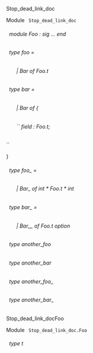 Stop_dead_link_doc

 Module `` Stop_dead_link_doc`` 
<a id="module-Foo"></a>
###### &nbsp; module Foo : sig ... end



<a id="type-foo"></a>
###### &nbsp; type foo = 

<a id="type-foo.Bar"></a>
###### &nbsp; &nbsp; &nbsp; &nbsp;| Bar of Foo.t

  





<a id="type-bar"></a>
###### &nbsp; type bar = 

<a id="type-bar.Bar"></a>
###### &nbsp; &nbsp; &nbsp; &nbsp;| Bar of {

<a id="type-bar.field"></a>
###### &nbsp; &nbsp; &nbsp; &nbsp;`` field : Foo.t;
`` 

  

}

  





<a id="type-foo_"></a>
###### &nbsp; type foo_ = 

<a id="type-foo_.Bar_"></a>
###### &nbsp; &nbsp; &nbsp; &nbsp;| Bar_ of int * Foo.t * int

  





<a id="type-bar_"></a>
###### &nbsp; type bar_ = 

<a id="type-bar_.Bar__"></a>
###### &nbsp; &nbsp; &nbsp; &nbsp;| Bar__ of Foo.t option

  





<a id="type-another_foo"></a>
###### &nbsp; type another_foo



<a id="type-another_bar"></a>
###### &nbsp; type another_bar



<a id="type-another_foo_"></a>
###### &nbsp; type another_foo_



<a id="type-another_bar_"></a>
###### &nbsp; type another_bar_


Stop_dead_link_docFoo

 Module `` Stop_dead_link_doc.Foo`` 
<a id="type-t"></a>
###### &nbsp; type t

